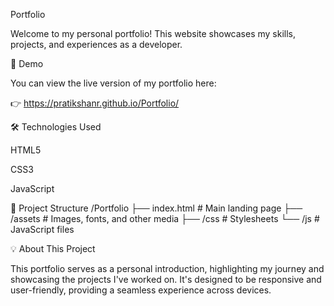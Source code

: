 Portfolio

Welcome to my personal portfolio! This website showcases my skills, projects, and experiences as a developer.

🚀 Demo

You can view the live version of my portfolio here:

👉 https://pratikshanr.github.io/Portfolio/

🛠️ Technologies Used

HTML5

CSS3

JavaScript

📂 Project Structure
/Portfolio
├── index.html       # Main landing page
├── /assets          # Images, fonts, and other media
├── /css             # Stylesheets
└── /js              # JavaScript files

💡 About This Project

This portfolio serves as a personal introduction, highlighting my journey and showcasing the projects I've worked on. It's designed to be responsive and user-friendly, providing a seamless experience across devices.

